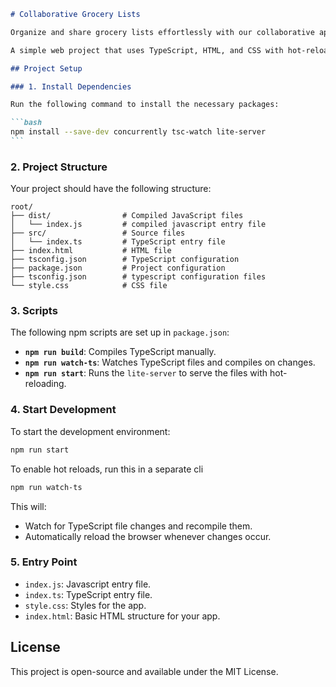 ````markdown
# Collaborative Grocery Lists

Organize and share grocery lists effortlessly with our collaborative app—plan, edit, and shop together in real-time!

A simple web project that uses TypeScript, HTML, and CSS with hot-reloading. This project is set up to watch TypeScript changes and serve the app with live reloading.

## Project Setup

### 1. Install Dependencies

Run the following command to install the necessary packages:

```bash
npm install --save-dev concurrently tsc-watch lite-server
```
````

### 2. Project Structure

Your project should have the following structure:

```
root/
├── dist/                # Compiled JavaScript files
│   └── index.js         # compiled javascript entry file
├── src/                 # Source files
│   └── index.ts         # TypeScript entry file
├── index.html           # HTML file
├── tsconfig.json        # TypeScript configuration
├── package.json         # Project configuration
├── tsconfig.json        # typescript configuration files
└── style.css            # CSS file
```

### 3. Scripts

The following npm scripts are set up in `package.json`:

- **`npm run build`**: Compiles TypeScript manually.
- **`npm run watch-ts`**: Watches TypeScript files and compiles on changes.
- **`npm run start`**: Runs the `lite-server` to serve the files with hot-reloading.

### 4. Start Development

To start the development environment:

```bash
npm run start
```

To enable hot reloads, run this in a separate cli

```bash
npm run watch-ts
```

This will:

- Watch for TypeScript file changes and recompile them.
- Automatically reload the browser whenever changes occur.

### 5. Entry Point

- `index.js`: Javascript entry file.
- `index.ts`: TypeScript entry file.
- `style.css`: Styles for the app.
- `index.html`: Basic HTML structure for your app.

## License

This project is open-source and available under the MIT License.

```

```

